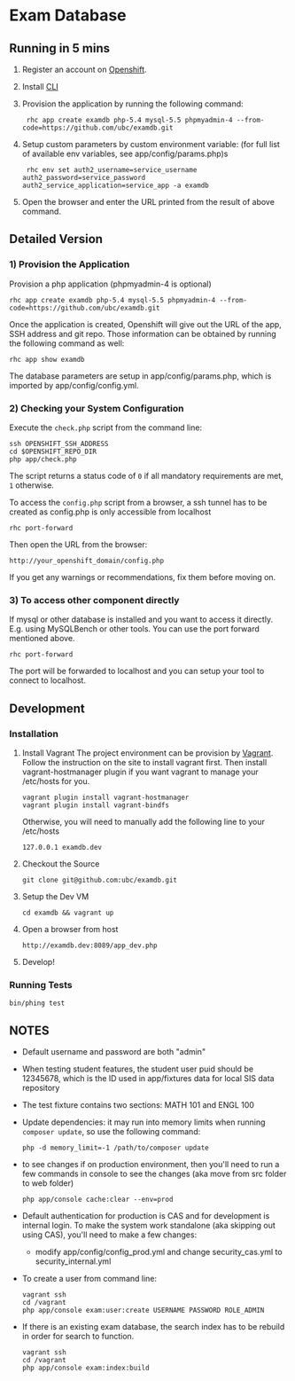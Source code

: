 Exam Database
===============================================

Running in 5 mins
--------------------------

1. Register an account on [Openshift](https://www.openshift.com/).
2. Install [CLI](https://www.openshift.com/developers/rhc-client-tools-install)
3. Provision the application by running the following command:

        rhc app create examdb php-5.4 mysql-5.5 phpmyadmin-4 --from-code=https://github.com/ubc/examdb.git

4. Setup custom parameters by custom environment variable: (for full list of available env variables, see app/config/params.php)s

        rhc env set auth2_username=service_username auth2_password=service_password auth2_service_application=service_app -a examdb 

5. Open the browser and enter the URL printed from the result of above command.

Detailed Version
----------------

### 1) Provision the Application

Provision a php application (phpmyadmin-4 is optional)

    rhc app create examdb php-5.4 mysql-5.5 phpmyadmin-4 --from-code=https://github.com/ubc/examdb.git

Once the application is created, Openshift will give out the URL of the app, SSH address and git repo. 
Those information can be obtained by running the following command as well:

    rhc app show examdb

The database parameters are setup in app/config/params.php, which is imported by app/config/config.yml.

### 2) Checking your System Configuration

Execute the `check.php` script from the command line:

    ssh OPENSHIFT_SSH_ADDRESS
    cd $OPENSHIFT_REPO_DIR
    php app/check.php

The script returns a status code of `0` if all mandatory requirements are met,
`1` otherwise.

To access the `config.php` script from a browser, a ssh tunnel has to be created 
as config.php is only accessible from localhost

    rhc port-forward

Then open the URL from the browser:

    http://your_openshift_domain/config.php

If you get any warnings or recommendations, fix them before moving on.

### 3) To access other component directly

If mysql or other database is installed and you want to access it directly. E.g. using 
MySQLBench or other tools. You can use the port forward mentioned above.

    rhc port-forward

The port will be forwarded to localhost and you can setup your tool to connect to localhost.


Development
-----------

### Installation

1. Install Vagrant
The project environment can be provision by [Vagrant](http://www.vagrantup.com/). Follow the instruction on the site to install vagrant first. Then install vagrant-hostmanager plugin if you want vagrant to manage your /etc/hosts for you.

    ```
    vagrant plugin install vagrant-hostmanager
    vagrant plugin install vagrant-bindfs
    ```

    Otherwise, you will need to manually add the following line to your /etc/hosts

    ```
    127.0.0.1 examdb.dev
    ```

2. Checkout the Source

    ```
    git clone git@github.com:ubc/examdb.git
    ```

3. Setup the Dev VM

    ```
    cd examdb && vagrant up
    ```

4. Open a browser from host
    
    ```
    http://examdb.dev:8089/app_dev.php
    ```

5. Develop!

### Running Tests

    bin/phing test

NOTES
-----
* Default username and password are both "admin"
* When testing student features, the student user puid should be 12345678, which is the ID used in app/fixtures data for local SIS data repository
* The test fixture contains two sections: MATH 101 and ENGL 100
* Update dependencies: it may run into memory limits when running `composer update`, so use the following command:

    ```
    php -d memory_limit=-1 /path/to/composer update
    ```
    
* to see changes if on production environment, then you'll need to run a few commands in console to see the changes (aka move from src folder to web folder)

    ```
    php app/console cache:clear --env=prod
    ```

* Default authentication for production is CAS and for development is internal login. To make the system work standalone (aka skipping out using CAS), you'll need to make a few changes:
  * modify app/config/config_prod.yml and change security_cas.yml to security_internal.yml
* To create a user from command line: 

    ```
    vagrant ssh
    cd /vagrant
    php app/console exam:user:create USERNAME PASSWORD ROLE_ADMIN
    ```
    
* If there is an existing exam database, the search index has to be rebuild in order for search to function.

    ```
    vagrant ssh
    cd /vagrant
    php app/console exam:index:build
    ```

    
